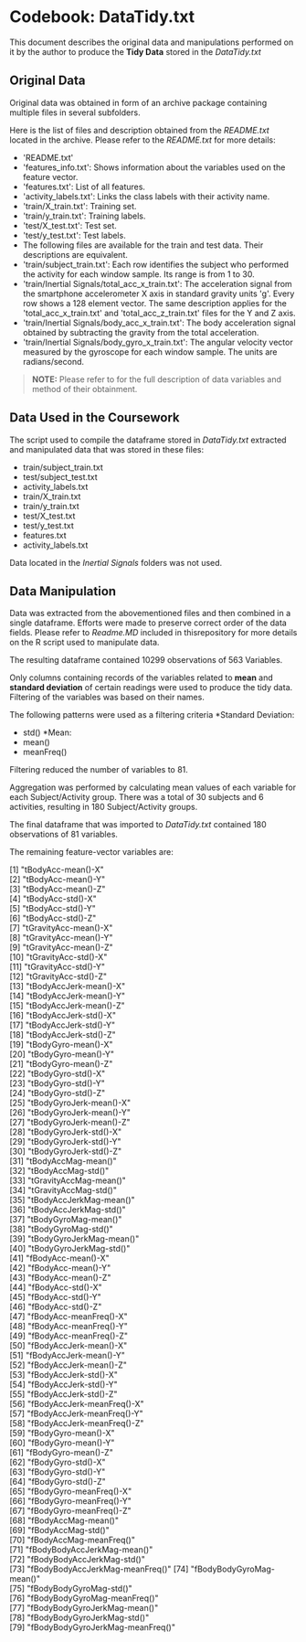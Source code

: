# Codebook: DataTidy.txt

This document describes the original data and manipulations performed on it by the author to produce the __Tidy Data__ stored in the _DataTidy.txt_ 


## Original Data

Original data was obtained in form of an archive package containing multiple files in several subfolders. 

Here is the list of files and description obtained from the _README.txt_ located in the archive. Please refer to the _README.txt_ for more details:

* 'README.txt'
* 'features_info.txt': Shows information about the variables used on the feature vector.
* 'features.txt': List of all features.
* 'activity_labels.txt': Links the class labels with their activity name.
* 'train/X_train.txt': Training set.
* 'train/y_train.txt': Training labels.
* 'test/X_test.txt': Test set.
* 'test/y_test.txt': Test labels.
* The following files are available for the train and test data. Their descriptions are equivalent. 
 * 'train/subject_train.txt': Each row identifies the subject who performed the activity for each window sample. Its range is from 1 to 30. 
 * 'train/Inertial Signals/total_acc_x_train.txt': The acceleration signal from the smartphone accelerometer X axis in standard gravity units 'g'. Every row shows a 128 element vector. The same description applies for the 'total_acc_x_train.txt' and 'total_acc_z_train.txt' files for the Y and Z axis. 
 * 'train/Inertial Signals/body_acc_x_train.txt': The body acceleration signal obtained by subtracting the gravity from the total acceleration. 
 * 'train/Inertial Signals/body_gyro_x_train.txt': The angular velocity vector measured by the gyroscope for each window sample. The units are radians/second. 

>__NOTE:__ Please refer to for the full description of data variables and method of their obtainment. 


## Data Used in the Coursework

The script used to compile the dataframe stored in _DataTidy.txt_ extracted and manipulated data that was stored in these files:

* train/subject_train.txt
* test/subject_test.txt
* activity_labels.txt
* train/X_train.txt
* train/y_train.txt
* test/X_test.txt
* test/y_test.txt
* features.txt
* activity_labels.txt

Data located in the _Inertial Signals_ folders was not used.


## Data Manipulation

Data was extracted from the abovementioned files and then combined in a single dataframe. Efforts were made to preserve correct order of the data fields. Please refer to _Readme.MD_ included in thisrepository for more details on the R script used to manipulate data. 

The resulting dataframe contained 10299 observations of 563 Variables.

Only columns containing records of the variables related to __mean__ and __standard deviation__ of certain readings were used to produce the tidy data. Filtering of the variables was based on their names. 

The following patterns were used as a filtering criteria
*Standard Deviation:
 * std()
*Mean:
 * mean()
 * meanFreq()

Filtering reduced the number of variables to 81.

Aggregation was performed by calculating mean values of each variable for each Subject/Activity group. There was a total of 30 subjects and 6 activities, resulting in 180 Subject/Activity groups.

The final dataframe that was imported to _DataTidy.txt_ contained 180 observations of 81 variables. 
  
The remaining feature-vector variables are:

 [1] "tBodyAcc-mean()-X"              
 [2] "tBodyAcc-mean()-Y"              
 [3] "tBodyAcc-mean()-Z"              
 [4] "tBodyAcc-std()-X"               
 [5] "tBodyAcc-std()-Y"               
 [6] "tBodyAcc-std()-Z"               
 [7] "tGravityAcc-mean()-X"           
 [8] "tGravityAcc-mean()-Y"           
 [9] "tGravityAcc-mean()-Z"           
[10] "tGravityAcc-std()-X"            
[11] "tGravityAcc-std()-Y"            
[12] "tGravityAcc-std()-Z"            
[13] "tBodyAccJerk-mean()-X"          
[14] "tBodyAccJerk-mean()-Y"          
[15] "tBodyAccJerk-mean()-Z"          
[16] "tBodyAccJerk-std()-X"           
[17] "tBodyAccJerk-std()-Y"           
[18] "tBodyAccJerk-std()-Z"           
[19] "tBodyGyro-mean()-X"             
[20] "tBodyGyro-mean()-Y"             
[21] "tBodyGyro-mean()-Z"             
[22] "tBodyGyro-std()-X"              
[23] "tBodyGyro-std()-Y"              
[24] "tBodyGyro-std()-Z"              
[25] "tBodyGyroJerk-mean()-X"         
[26] "tBodyGyroJerk-mean()-Y"         
[27] "tBodyGyroJerk-mean()-Z"         
[28] "tBodyGyroJerk-std()-X"          
[29] "tBodyGyroJerk-std()-Y"          
[30] "tBodyGyroJerk-std()-Z"          
[31] "tBodyAccMag-mean()"             
[32] "tBodyAccMag-std()"              
[33] "tGravityAccMag-mean()"          
[34] "tGravityAccMag-std()"           
[35] "tBodyAccJerkMag-mean()"         
[36] "tBodyAccJerkMag-std()"          
[37] "tBodyGyroMag-mean()"            
[38] "tBodyGyroMag-std()"             
[39] "tBodyGyroJerkMag-mean()"        
[40] "tBodyGyroJerkMag-std()"         
[41] "fBodyAcc-mean()-X"              
[42] "fBodyAcc-mean()-Y"              
[43] "fBodyAcc-mean()-Z"              
[44] "fBodyAcc-std()-X"               
[45] "fBodyAcc-std()-Y"               
[46] "fBodyAcc-std()-Z"               
[47] "fBodyAcc-meanFreq()-X"          
[48] "fBodyAcc-meanFreq()-Y"          
[49] "fBodyAcc-meanFreq()-Z"          
[50] "fBodyAccJerk-mean()-X"          
[51] "fBodyAccJerk-mean()-Y"          
[52] "fBodyAccJerk-mean()-Z"          
[53] "fBodyAccJerk-std()-X"           
[54] "fBodyAccJerk-std()-Y"           
[55] "fBodyAccJerk-std()-Z"           
[56] "fBodyAccJerk-meanFreq()-X"      
[57] "fBodyAccJerk-meanFreq()-Y"      
[58] "fBodyAccJerk-meanFreq()-Z"      
[59] "fBodyGyro-mean()-X"             
[60] "fBodyGyro-mean()-Y"             
[61] "fBodyGyro-mean()-Z"             
[62] "fBodyGyro-std()-X"              
[63] "fBodyGyro-std()-Y"              
[64] "fBodyGyro-std()-Z"              
[65] "fBodyGyro-meanFreq()-X"         
[66] "fBodyGyro-meanFreq()-Y"         
[67] "fBodyGyro-meanFreq()-Z"         
[68] "fBodyAccMag-mean()"             
[69] "fBodyAccMag-std()"              
[70] "fBodyAccMag-meanFreq()"         
[71] "fBodyBodyAccJerkMag-mean()"     
[72] "fBodyBodyAccJerkMag-std()"      
[73] "fBodyBodyAccJerkMag-meanFreq()" 
[74] "fBodyBodyGyroMag-mean()"        
[75] "fBodyBodyGyroMag-std()"         
[76] "fBodyBodyGyroMag-meanFreq()"    
[77] "fBodyBodyGyroJerkMag-mean()"    
[78] "fBodyBodyGyroJerkMag-std()"     
[79] "fBodyBodyGyroJerkMag-meanFreq()"

